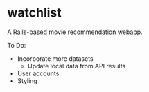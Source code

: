 # watchlist
A Rails-based movie recommendation webapp.

To Do:
- Incorporate more datasets
  - Update local data from API results
- User accounts
- Styling